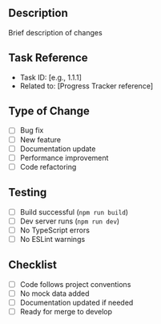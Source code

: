 ## Description
Brief description of changes

## Task Reference
- Task ID: [e.g., 1.1.1]
- Related to: [Progress Tracker reference]

## Type of Change
- [ ] Bug fix
- [ ] New feature
- [ ] Documentation update
- [ ] Performance improvement
- [ ] Code refactoring

## Testing
- [ ] Build successful (`npm run build`)
- [ ] Dev server runs (`npm run dev`)
- [ ] No TypeScript errors
- [ ] No ESLint warnings

## Checklist
- [ ] Code follows project conventions
- [ ] No mock data added
- [ ] Documentation updated if needed
- [ ] Ready for merge to develop
